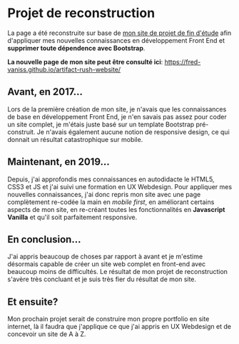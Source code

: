 # Projet de reconstruction
La page a été reconstruite sur base de [mon site de projet de fin d'étude](https://speedy-vongofast.github.io/artifact-rush-website/) afin d'appliquer mes nouvelles connaissances en développement Front End et **supprimer toute dépendence avec Bootstrap**.

**La nouvelle page de mon site peut être consulté ici**: https://fred-vaniss.github.io/artifact-rush-website/

## Avant, en 2017...
Lors de la première création de mon site, je n'avais que les connaissances de base en développement Front End, je n'en savais pas assez pour coder un site complet, je m'étais juste basé sur un template Bootstrap pré-construit. Je n'avais également aucune notion de responsive design, ce qui donnait un résultat catastrophique sur mobile.
## Maintenant, en 2019...
Depuis, j'ai approfondis mes connaissances en autodidacte le HTML5, CSS3 et JS et j'ai suivi une formation en UX Webdesign. Pour appliquer mes nouvelles connaissances, j'ai donc repris mon site avec une page complètement re-codée la main en *mobile first*, en améliorant certains aspects de mon site, en re-créant toutes les fonctionnalités en **Javascript Vanilla** et qu'il soit parfaitement responsive.

## En conclusion...
J'ai appris beaucoup de choses par rapport à avant et je m'estime désormais capable de créer un site web complet en front-end avec beaucoup moins de difficultés. Le résultat de mon projet de reconstruction s'avère très concluant et je suis très fier du résultat de mon site.

## Et ensuite?
Mon prochain projet serait de construire mon propre portfolio en site internet, là il faudra que j'applique ce que j'ai appris en UX Webdesign et de concevoir un site de A à Z.